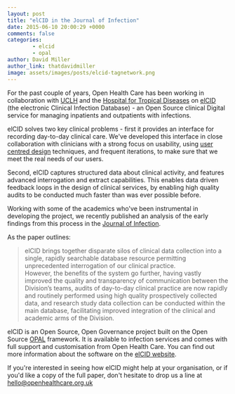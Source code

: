 ```yaml
---
layout: post
title: "elCID in the Journal of Infection"
date: 2015-06-10 20:00:29 +0000
comments: false
categories:
        - elcid
        - opal
author: David Miller
author_link: thatdavidmiller
image: assets/images/posts/elcid-tagnetwork.png
---
```

For the past couple of years, Open Health Care has been working in collaboration
with [UCLH](https://www.uclh.nhs.uk/Pages/home.aspx) and the [Hospital for Tropical Diseases](http://www.thehtd.org/)
on [elCID](http://elcid.openhealthcare.org.uk/) (the
electronic Clinical Infection Database) - an Open Source
clinical Digital service for managing inpatients and outpatients with infections.

elCID solves two key clinical problems - first it provides an interface for recording day-to-day
clinical care. We've developed this interface in close collaboration with clinicians with a strong focus on usability,
using [user centred design](https://www.gov.uk/service-manual/user-centred-design) techniques, and
frequent iterations, to make sure that we meet the real needs of our users.

Second, elCID captures structured data about clinical activity, and features advanced
interrogation and extract capabilities. This enables data driven feedback loops in the
design of clinical services, by enabling high quality audits to be conducted much faster
than was ever possible before.

Working with some of the academics who've been instrumental in developing the
project, we recently published an analysis of the early findings from this process in the
<a href="http://www.journalofinfection.com/article/S0163-4453(15)00100-0/abstract">Journal of Infection</a>.

As the paper outlines:

<blockquote class="custom-quote"><p><i class="fa fa-quote-left"></i>
elCID brings together disparate silos of clinical data collection into a single, rapidly searchable database resource permitting unprecedented interrogation of our clinical practice. <br />
However, the benefits of the system go further, having vastly improved the quality and transparency of communication between the Division’s teams, audits of day-to-day clinical practice are now rapidly and routinely performed using high quality prospectively collected data, and research study data collection can be conducted within the main database, facilitating improved integration of the clinical and academic arms of the Division.
</p></blockquote>

elCID is an Open Source, Open Governance project built on the Open Source [OPAL](http://opal.openhealthcare.org.uk/)
framework. It is available to infection services and comes with full support and customisation from Open Health Care.
You can find out more information about the software on the [elCID website](http://elcid.openhealthcare.org.uk/).

If you're interested in seeing how elCID might help at your organisation, or if you'd
like a copy of the full paper, don't hesitate to drop us a line at [hello@openhealthcare.org.uk](hello@openhealthcare.org.uk)
